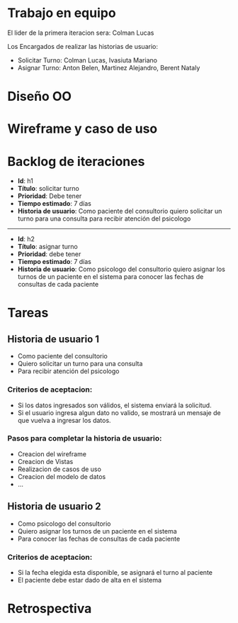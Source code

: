 # Trabajo en equipo
El lider de la primera iteracion sera: Colman Lucas

Los Encargados de realizar las historias de usuario:
* Solicitar Turno: Colman Lucas, Ivasiuta Mariano
* Asignar Turno: Anton Belen, Martinez Alejandro, Berent Nataly

# Diseño OO

# Wireframe y caso de uso

# Backlog de iteraciones
* **Id**: h1
* **Título**: solicitar turno
* **Prioridad**: Debe tener
* **Tiempo estimado**: 7 días
* **Historia de usuario**: Como paciente del consultorio quiero solicitar un turno para una consulta para recibir atención del psicologo
---
* **Id**: h2
* **Título**: asignar turno
* **Prioridad**: debe tener
* **Tiempo estimado**: 7 días
* **Historia de usuario**: Como psicologo del consultorio quiero asignar los turnos de un paciente en el sistema para conocer las fechas de consultas de cada paciente


# Tareas
## Historia de usuario 1
* Como paciente del consultorio 
* Quiero solicitar un turno para una consulta 
* Para  recibir atención del psicologo
### Criterios de aceptacion:
* Si los datos ingresados son válidos, el sistema enviará la solicitud.
* Si el usuario ingresa algun dato no valido, se mostrará un mensaje de que vuelva a ingresar los datos.

### Pasos para completar la historia de usuario:
* Creacion del wireframe
* Creacion de Vistas
* Realizacion de casos de uso
* Creacion del modelo de datos
* ...


## Historia de usuario 2
* Como psicologo del consultorio 
* Quiero asignar los turnos de un paciente en el sistema 
* Para conocer las fechas de consultas de cada paciente

### Criterios de aceptacion:
* Si la fecha elegida esta disponible, se asignará el turno al paciente
* El paciente debe estar dado de alta en el sistema


# Retrospectiva